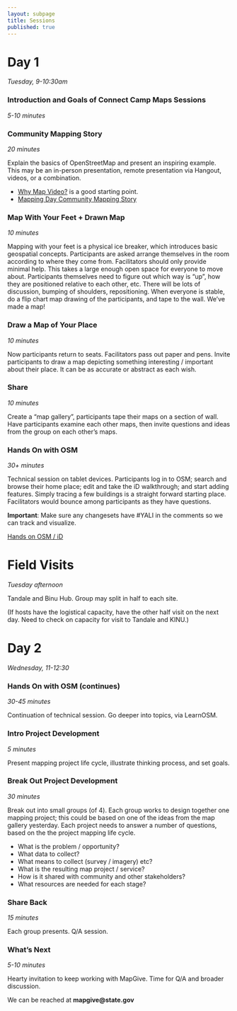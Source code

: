 ```yaml
---
layout: subpage
title: Sessions
published: true
---
```


# Day 1

_Tuesday, 9-10:30am_

### Introduction and Goals of Connect Camp Maps Sessions

_5-10 minutes_

### Community Mapping Story

_20 minutes_

Explain the basics of OpenStreetMap and present an inspiring example. This may be an in-person presentation, remote presentation via Hangout, videos, or a combination.

* [Why Map Video?](http://mapgive.state.gov/why-map/) is a good starting point.
* [Mapping Day Community Mapping Story]({{site.baseurl}}/docs/YALI_Community_Mapping_Story.pdf)

### Map With Your Feet + Drawn Map

_10 minutes_

Mapping with your feet is a physical ice breaker, which introduces basic geospatial concepts. Participants are asked arrange themselves in the room according to where they come from. Facilitators should only provide minimal help. This takes a large enough open space for everyone to move about. Participants themselves need to figure out which way is “up”, how they are positioned relative to each other, etc. There will be lots of discussion, bumping of shoulders, repositioning. When everyone is stable, do a flip chart map drawing of the participants, and tape to the wall. We’ve made a map!

### Draw a Map of Your Place

_10 minutes_

Now participants return to seats. Facilitators pass out paper and pens. Invite participants to draw a map depicting something interesting / important about their place. It can be as accurate or abstract as each wish.

### Share

_10 minutes_

Create a “map gallery”, participants tape their maps on a section of wall. Have participants examine each other maps, then invite questions and ideas from the group on each other’s maps.

### Hands On with OSM

_30+ minutes_

Technical session on tablet devices. Participants log in to OSM; search and browse their home place; edit and take the iD walkthrough; and start adding features. Simply tracing a few buildings is a straight forward starting place. Facilitators would bounce among participants as they have questions.

__Important__: Make sure any changesets have #YALI in the comments so we can track and visualize.

[Hands on OSM / iD]({{site.baseurl}}/docs/YALI_Hands_on_OSM_ID.pdf)

# Field Visits

_Tuesday afternoon_

Tandale and Binu Hub. Group may split in half to each site. 

(If hosts have the logistical capacity, have the other half visit on the next day. Need to check on capacity for visit to Tandale and KINU.)

# Day 2

_Wednesday, 11-12:30_

### Hands On with OSM (continues)

_30-45 minutes_

Continuation of technical session. Go deeper into topics, via LearnOSM.

### Intro Project Development

_5 minutes_

Present mapping project life cycle, illustrate thinking process, and set goals.

### Break Out Project Development

_30 minutes_

Break out into small groups (of 4). Each group works to design together one mapping project; this could be based on one of the ideas from the map gallery yesterday. Each project needs to answer a number of questions, based on the the project mapping life cycle.

* What is the problem / opportunity?
* What data to collect?
* What means to collect (survey / imagery) etc?
* What is the resulting map project / service?
* How is it shared with community and other stakeholders?
* What resources are needed for each stage? 

### Share Back

_15 minutes_

Each group presents. Q/A session.

### What’s Next

_5-10 minutes_

Hearty invitation to keep working with MapGive. Time for Q/A and broader discussion.

We can be reached at __mapgive@state.gov__
